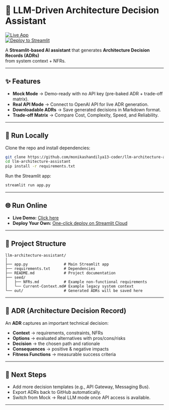 # 🧩 LLM-Driven Architecture Decision Assistant

[![Live App](https://static.streamlit.io/badges/streamlit_badge_black_white.svg)](https://monikashandilya13-coder-llm-architecture-assistant.streamlit.app)  
[![Deploy to Streamlit](https://static.streamlit.io/badges/streamlit_badge_black_white.svg)](https://share.streamlit.io/deploy?repo=https://github.com/monikashandilya13-coder/llm-architecture-assistant)

A **Streamlit-based AI assistant** that generates **Architecture Decision Records (ADRs)**  
from system context + NFRs.

---

## ✨ Features
- **Mock Mode** → Demo-ready with no API key (pre-baked ADR + trade-off matrix).  
- **Real API Mode** → Connect to OpenAI API for live ADR generation.  
- **Downloadable ADRs** → Save generated decisions in Markdown format.  
- **Trade-off Matrix** → Compare Cost, Complexity, Speed, and Reliability.  

---

## 🚀 Run Locally
Clone the repo and install dependencies:
```bash
git clone https://github.com/monikashandilya13-coder/llm-architecture-assistant.git
cd llm-architecture-assistant
pip install -r requirements.txt
```

Run the Streamlit app:
```bash
streamlit run app.py
```

---

## 🌐 Run Online
- **Live Demo:** [Click here](https://monikashandilya13-coder-llm-architecture-assistant.streamlit.app)  
- **Deploy Your Own:** [One-click deploy on Streamlit Cloud](https://share.streamlit.io/deploy?repo=https://github.com/monikashandilya13-coder/llm-architecture-assistant)

---

## 📂 Project Structure
```
llm-architecture-assistant/
│
├── app.py                # Main Streamlit app
├── requirements.txt      # Dependencies
├── README.md             # Project documentation
├── seed/
│   ├── NFRs.md           # Example non-functional requirements
│   └── Current-Context.md# Example legacy system context
└── out/                  # Generated ADRs will be saved here
```

---

## 📑 ADR (Architecture Decision Record)
An **ADR** captures an important technical decision:
- **Context** → requirements, constraints, NFRs  
- **Options** → evaluated alternatives with pros/cons/risks  
- **Decision** → the chosen path and rationale  
- **Consequences** → positive & negative impacts  
- **Fitness Functions** → measurable success criteria  

---

## 🔮 Next Steps
- Add more decision templates (e.g., API Gateway, Messaging Bus).  
- Export ADRs back to GitHub automatically.  
- Switch from Mock → Real LLM mode once API access is available.  

---
